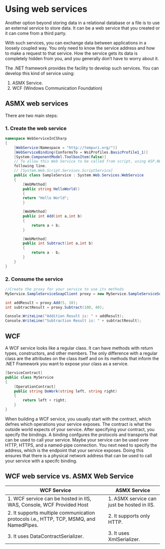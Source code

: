 # Using web services

Another option beyond storing data in a relational database or a file is to use an external service to store data. It can be a web service that you created or it can come from a third party.

With such services, you can exchange data between applications in a loosely coupled way. You only need to know the service address and how to make a request to that service. How the service gets its data is completely hidden from you, and you generally don’t have to
worry about it.

The .NET framework provides the facility to develop such services. You can develop this kind of service using:

1. ASMX Service.
1. WCF (Windows Communication Foundation)

## ASMX web services

There are two main steps:

### 1. Create the web service

```csharp
namespace WebServiceInCSharp
{
    [WebService(Namespace = "http://tempuri.org/")]
    [WebServiceBinding(ConformsTo = WsiProfiles.BasicProfile1_1)]
    [System.ComponentModel.ToolboxItem(false)]
    // To allow this Web Service to be called from script, using ASP.NET AJAX, uncomment the
    following line.
    // [System.Web.Script.Services.ScriptService]
    public class SampleService : System.Web.Services.WebService
    {
        [WebMethod]
        public string HelloWorld()
        {
        return "Hello World";
        }

        [WebMethod]
        public int Add(int a,int b)
        {
            return a + b;
        }

        [WebMethod]
        public int Subtract(int a,int b)
        {
            return a - b;
        }
    }
}
```

### 2. Consume the service

```csharp
//Create the proxy for your service to use its methods
MyService.SampleServiceSoapClient proxy = new MyService.SampleServiceSoapClient();

int addResult = proxy.Add(5, 10);
int subtractResult = proxy.Subtract(100, 40);

Console.WriteLine("Addition Result is: " + addResult);
Console.WriteLine("Subtraction Result is: " + subtractResult);
```

## WCF

A WCF service looks like a regular class. It can have methods with return types, constructors,
and other members. The only difference with a regular class are the attributes on the class itself and on its methods that inform the .NET Framework you want to expose your class as a service.

```csharp
[ServiceContract]
public class MyService
{
    [OperationContract]
    public string DoWork(string left, string right)
    {
        return left + right;
    }
}
```

When building a WCF service, you usually start with the contract, which defnes which operations your service exposes. The contract is what the outside world expects of your service.
After specifying your contract, you specify the bindings. A binding confgures the protocols
and transports that can be used to call your service. Maybe your service can be used over
HTTP, HTTPS, and a named-pipe connection. You next need to specify the address, which is
the endpoint that your service exposes. Doing this ensures that there is a physical network
address that can be used to call your service with a specifc binding.

## WCF web service vs. ASMX Web Service

| WCF Service                                                                            | ASMX Service                               |
| -------------------------------------------------------------------------------------- | ------------------------------------------ |
| 1. WCF service can be hosted in IIS, WAS, Console, WCF Provided Host                   | 1. ASMX service can just be hosted in IIS. |
| 2. It supports multiple communication protocols i.e., HTTP, TCP, MSMQ, and NamedPipes. | 2. It supports only HTTP.                  |
| 3. It uses DataContractSerializer.                                                     | 3. It uses XmlSerializer.                  |
